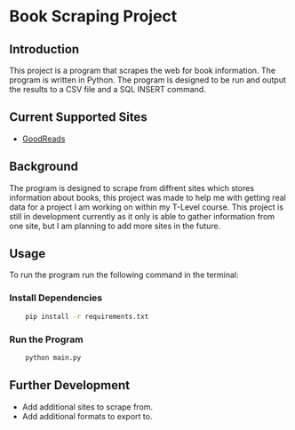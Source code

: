 # Book Scraping Project


## Introduction

This project is a program that scrapes the web for book information. The program is written in Python. The program is designed to be run and output the results to a CSV file and a SQL INSERT command.

## Current Supported Sites
- [GoodReads](https://www.goodreads.com/)

## Background

The program is designed to scrape from diffrent sites which stores information about books, this project was made to help me with getting real data for a project I am working on within my T-Level course. This project is still in development currently as it only is able to gather information from one site, but I am planning to add more sites in the future.

## Usage
To run the program run the following command in the terminal:

### Install Dependencies

```bash
    pip install -r requirements.txt
```

### Run the Program

```bash
    python main.py
```

## Further Development

- Add additional sites to scrape from.
- Add additional formats to export to.


